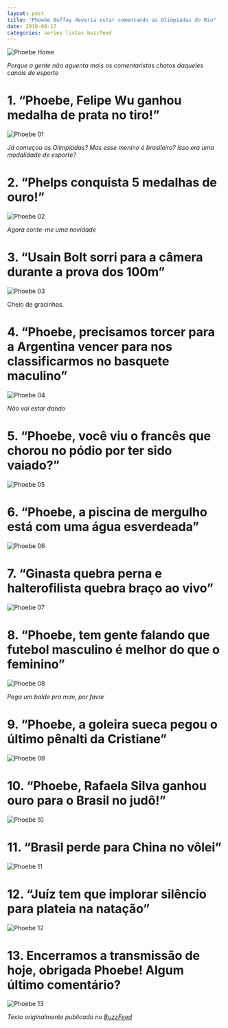 ```yaml
---
layout: post
title: "Phoebe Buffay deveria estar comentando as Olimpiadas do Rio"
date: 2016-08-17
categories: series listas buzzfeed
---
```


![Phoebe Home](static/img/phoebe_00.jpg)

_Porque a gente não aguenta mais os comentaristas chatos daqueles canais de esporte_

# 1. “Phoebe, Felipe Wu ganhou medalha de prata no tiro!”

![Phoebe 01](static/img/phoebe01.gif)

_Já começou as Olimpíadas? Mas esse menino é brasileiro? Isso era uma modalidade de esporte?_

# 2. “Phelps conquista 5 medalhas de ouro!”

![Phoebe 02](static/img/phoebe02.gif)

_Agora conte-me uma novidade_

# 3. “Usain Bolt sorri para a câmera durante a prova dos 100m”

![Phoebe 03](static/img/phoebe03.gif)

Cheio de gracinhas.

# 4. “Phoebe, precisamos torcer para a Argentina vencer para nos classificarmos no basquete maculino”

![Phoebe 04](static/img/phoebe04.gif)

_Não vai estar dando_

# 5. “Phoebe, você viu o francês que chorou no pódio por ter sido vaiado?”

![Phoebe 05](static/img/phoebe05.gif)

# 6. “Phoebe, a piscina de mergulho está com uma água esverdeada”

![Phoebe 06](static/img/phoebe06.gif)

# 7. “Ginasta quebra perna e halterofilista quebra braço ao vivo”

![Phoebe 07](static/img/phoebe07.gif)

# 8. “Phoebe, tem gente falando que futebol masculino é melhor do que o feminino”

![Phoebe 08](static/img/phoebe08.gif)

_Pega um balde pra mim, por favor_

# 9. “Phoebe, a goleira sueca pegou o último pênalti da Cristiane”

![Phoebe 09](static/img/phoebe09.gif)

# 10. “Phoebe, Rafaela Silva ganhou ouro para o Brasil no judô!”

![Phoebe 10](static/img/phoebe10.gif)

# 11. “Brasil perde para China no vôlei”

![Phoebe 11](static/img/phoebe11.gif)

# 12. “Juíz tem que implorar silêncio para plateia na natação”

![Phoebe 12](static/img/phoebe12.gif)

# 13. Encerramos a transmissão de hoje, obrigada Phoebe! Algum último comentário?

![Phoebe 13](static/img/phoebe13.gif)

_Texto originalmente publicado no [BuzzFeed](https://www.buzzfeed.com/monicabulgari/phoebe-buffay-deveria-estar-comentando-as-olimpiad-1x9wm)_

